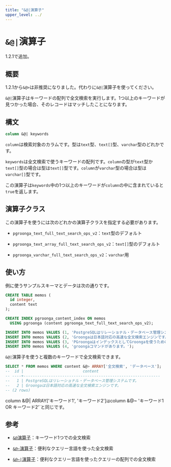 ```yaml
---
title: "&@|演算子"
upper_level: ../
---
```


# `&@|`演算子

1.2.1で追加。

## 概要

1.2.1から`&@>`は非推奨になりました。代わりに`&@|`演算子を使ってください。

`&@|`演算子はキーワードの配列で全文検索を実行します。1つ以上のキーワードが見つかった場合、そのレコードはマッチしたことになります。

## 構文

```sql
column &@| keywords
```

`column`は検索対象のカラムです。型は`text`型、`text[]`型、`varchar`型のどれかです。

`keywords`は全文検索で使うキーワードの配列です。`column`の型が`text`型か`text[]`型の場合は型は`text[]`型です。`column`が`varchar`型の場合は型は`varchar[]`型です。

この演算子は`keywords`中の1つ以上のキーワードが`column`の中に含まれていると`true`を返します。

## 演算子クラス

この演算子を使うには次のどれかの演算子クラスを指定する必要があります。

  * `pgroonga_text_full_text_search_ops_v2`：`text`型のデフォルト

  * `pgroonga_text_array_full_text_search_ops_v2`：`text[]`型のデフォルト

  * `pgroonga_varchar_full_text_search_ops_v2`：`varchar`用

## 使い方

例に使うサンプルスキーマとデータは次の通りです。

```sql
CREATE TABLE memos (
  id integer,
  content text
);

CREATE INDEX pgroonga_content_index ON memos
  USING pgroonga (content pgroonga_text_full_text_search_ops_v2);
```

```sql
INSERT INTO memos VALUES (1, 'PostgreSQLはリレーショナル・データベース管理システムです。');
INSERT INTO memos VALUES (2, 'Groongaは日本語対応の高速な全文検索エンジンです。');
INSERT INTO memos VALUES (3, 'PGroongaはインデックスとしてGroongaを使うためのPostgreSQLの拡張機能です。');
INSERT INTO memos VALUES (4, 'groongaコマンドがあります。');
```

`&@|`演算子を使うと複数のキーワードで全文検索できます。

```sql
SELECT * FROM memos WHERE content &@> ARRAY['全文検索', 'データベース'];
--  id |                          content                           
-- ----+------------------------------------------------------------
--   1 | PostgreSQLはリレーショナル・データベース管理システムです。
--   2 | Groongaは日本語対応の高速な全文検索エンジンです。
-- (2 rows)
```


column &@| ARRAY['キーワード1', 'キーワード2']`は`column &@~ 'キーワード1 OR キーワード2'`と同じです。

## 参考

  * [`&@`演算子][match-v2]：キーワード1つでの全文検索

  * [`&@~`演算子][query-v2]：便利なクエリー言語を使った全文検索

  * [`&@~|`演算子][query-in-v2]：便利なクエリー言語を使ったクエリーの配列での全文検索

[match-v2]:match-v2.html
[query-v2]:query-v2.html
[query-in-v2]:query-in-v2.html
